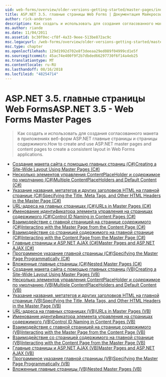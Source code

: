 ```yaml
---
uid: web-forms/overview/older-versions-getting-started/master-pages/index
title: ASP.NET 3.5. главные страницы Web Forms | Документация Майкрософт
author: rick-anderson
description: Как создать и использовать для создания согласованного макета в приложениях веб-форм ASP.NET главные страницы и страницы содержимого.
ms.author: riande
ms.date: 11/04/2011
ms.assetid: bc30f0ec-cf8f-4a33-9eee-513be872ac9c
msc.legacyurl: /web-forms/overview/older-versions-getting-started/master-pages
msc.type: chapter
ms.openlocfilehash: 129d1992d702e8f3deeaa29ed089f04999cd1e5f
ms.sourcegitcommit: 45ac74e400f9f2b7dbded66297730f6f14a4eb25
ms.translationtype: MT
ms.contentlocale: ru-RU
ms.lasthandoff: 08/16/2018
ms.locfileid: "48254714"
---
```

<a name="aspnet-35---web-forms-master-pages"></a><span data-ttu-id="890e9-103">ASP.NET 3.5. главные страницы Web Forms</span><span class="sxs-lookup"><span data-stu-id="890e9-103">ASP.NET 3.5 - Web Forms Master Pages</span></span>
====================
> <span data-ttu-id="890e9-104">Как создать и использовать для создания согласованного макета в приложениях веб-форм ASP.NET главные страницы и страницы содержимого.</span><span class="sxs-lookup"><span data-stu-id="890e9-104">How to create and use ASP.NET master pages and content pages to create a consistent layout in Web Forms applications.</span></span>


- [<span data-ttu-id="890e9-105">Создание макета сайта с помощью главных страниц (C#)</span><span class="sxs-lookup"><span data-stu-id="890e9-105">Creating a Site-Wide Layout Using Master Pages (C#)</span></span>](creating-a-site-wide-layout-using-master-pages-cs.md)
- [<span data-ttu-id="890e9-106">Несколько элементов управления ContentPlaceHolder и содержимое по умолчанию (C#)</span><span class="sxs-lookup"><span data-stu-id="890e9-106">Multiple ContentPlaceHolders and Default Content (C#)</span></span>](multiple-contentplaceholders-and-default-content-cs.md)
- [<span data-ttu-id="890e9-107">Указание названия, метатегов и других заголовков HTML на главной странице (C#)</span><span class="sxs-lookup"><span data-stu-id="890e9-107">Specifying the Title, Meta Tags, and Other HTML Headers in the Master Page (C#)</span></span>](specifying-the-title-meta-tags-and-other-html-headers-in-the-master-page-cs.md)
- [<span data-ttu-id="890e9-108">URL-адреса на главных страницах (C#)</span><span class="sxs-lookup"><span data-stu-id="890e9-108">URLs in Master Pages (C#)</span></span>](urls-in-master-pages-cs.md)
- [<span data-ttu-id="890e9-109">Именование идентификатора элемента управления на страницах содержимого (C#)</span><span class="sxs-lookup"><span data-stu-id="890e9-109">Control ID Naming in Content Pages (C#)</span></span>](control-id-naming-in-content-pages-cs.md)
- [<span data-ttu-id="890e9-110">Взаимодействие с главной страницей на странице содержимого (C#)</span><span class="sxs-lookup"><span data-stu-id="890e9-110">Interacting with the Master Page from the Content Page (C#)</span></span>](interacting-with-the-master-page-from-the-content-page-cs.md)
- [<span data-ttu-id="890e9-111">Взаимодействие со страницей содержимого на главной странице (C#)</span><span class="sxs-lookup"><span data-stu-id="890e9-111">Interacting with the Content Page from the Master Page (C#)</span></span>](interacting-with-the-content-page-from-the-master-page-cs.md)
- [<span data-ttu-id="890e9-112">Главные страницы и ASP.NET AJAX (C#)</span><span class="sxs-lookup"><span data-stu-id="890e9-112">Master Pages and ASP.NET AJAX (C#)</span></span>](master-pages-and-asp-net-ajax-cs.md)
- [<span data-ttu-id="890e9-113">Программное указание главной страницы (C#)</span><span class="sxs-lookup"><span data-stu-id="890e9-113">Specifying the Master Page Programmatically (C#)</span></span>](specifying-the-master-page-programmatically-cs.md)
- [<span data-ttu-id="890e9-114">Вложенные главные страницы (C#)</span><span class="sxs-lookup"><span data-stu-id="890e9-114">Nested Master Pages (C#)</span></span>](nested-master-pages-cs.md)
- [<span data-ttu-id="890e9-115">Создание макета сайта с помощью главных страниц (VB)</span><span class="sxs-lookup"><span data-stu-id="890e9-115">Creating a Site-Wide Layout Using Master Pages (VB)</span></span>](creating-a-site-wide-layout-using-master-pages-vb.md)
- [<span data-ttu-id="890e9-116">Несколько элементов управления ContentPlaceHolder и содержимое по умолчанию (VB)</span><span class="sxs-lookup"><span data-stu-id="890e9-116">Multiple ContentPlaceHolders and Default Content (VB)</span></span>](multiple-contentplaceholders-and-default-content-vb.md)
- [<span data-ttu-id="890e9-117">Указание названия, метатегов и других заголовков HTML на главной странице (VB)</span><span class="sxs-lookup"><span data-stu-id="890e9-117">Specifying the Title, Meta Tags, and Other HTML Headers in the Master Page (VB)</span></span>](specifying-the-title-meta-tags-and-other-html-headers-in-the-master-page-vb.md)
- [<span data-ttu-id="890e9-118">URL-адреса на главных страницах (VB)</span><span class="sxs-lookup"><span data-stu-id="890e9-118">URLs in Master Pages (VB)</span></span>](urls-in-master-pages-vb.md)
- [<span data-ttu-id="890e9-119">Именование идентификатора элемента управления на страницах содержимого (VB)</span><span class="sxs-lookup"><span data-stu-id="890e9-119">Control ID Naming in Content Pages (VB)</span></span>](control-id-naming-in-content-pages-vb.md)
- [<span data-ttu-id="890e9-120">Взаимодействие с главной страницей на странице содержимого (VB)</span><span class="sxs-lookup"><span data-stu-id="890e9-120">Interacting with the Master Page from the Content Page (VB)</span></span>](interacting-with-the-master-page-from-the-content-page-vb.md)
- [<span data-ttu-id="890e9-121">Взаимодействие со страницей содержимого на главной странице (VB)</span><span class="sxs-lookup"><span data-stu-id="890e9-121">Interacting with the Content Page from the Master Page (VB)</span></span>](interacting-with-the-content-page-from-the-master-page-vb.md)
- [<span data-ttu-id="890e9-122">Главные страницы и ASP.NET AJAX (VB)</span><span class="sxs-lookup"><span data-stu-id="890e9-122">Master Pages and ASP.NET AJAX (VB)</span></span>](master-pages-and-asp-net-ajax-vb.md)
- [<span data-ttu-id="890e9-123">Программное указание главной страницы (VB)</span><span class="sxs-lookup"><span data-stu-id="890e9-123">Specifying the Master Page Programmatically (VB)</span></span>](specifying-the-master-page-programmatically-vb.md)
- [<span data-ttu-id="890e9-124">Вложенные главные страницы (VB)</span><span class="sxs-lookup"><span data-stu-id="890e9-124">Nested Master Pages (VB)</span></span>](nested-master-pages-vb.md)
